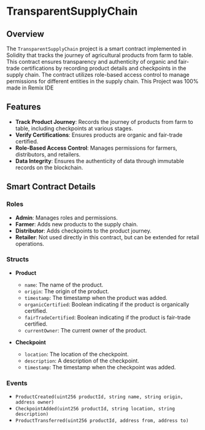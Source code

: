 # TransparentSupplyChain

## Overview

The `TransparentSupplyChain` project is a smart contract implemented in Solidity that tracks the journey of agricultural products from farm to table. This contract ensures transparency and authenticity of organic and fair-trade certifications by recording product details and checkpoints in the supply chain. The contract utilizes role-based access control to manage permissions for different entities in the supply chain.
This Project was 100% made in Remix IDE

## Features

- **Track Product Journey**: Records the journey of products from farm to table, including checkpoints at various stages.
- **Verify Certifications**: Ensures products are organic and fair-trade certified.
- **Role-Based Access Control**: Manages permissions for farmers, distributors, and retailers.
- **Data Integrity**: Ensures the authenticity of data through immutable records on the blockchain.

## Smart Contract Details

### Roles

- **Admin**: Manages roles and permissions.
- **Farmer**: Adds new products to the supply chain.
- **Distributor**: Adds checkpoints to the product journey.
- **Retailer**: Not used directly in this contract, but can be extended for retail operations.

### Structs

- **Product**
  - `name`: The name of the product.
  - `origin`: The origin of the product.
  - `timestamp`: The timestamp when the product was added.
  - `organicCertified`: Boolean indicating if the product is organically certified.
  - `fairTradeCertified`: Boolean indicating if the product is fair-trade certified.
  - `currentOwner`: The current owner of the product.

- **Checkpoint**
  - `location`: The location of the checkpoint.
  - `description`: A description of the checkpoint.
  - `timestamp`: The timestamp when the checkpoint was added.

### Events

- `ProductCreated(uint256 productId, string name, string origin, address owner)`
- `CheckpointAdded(uint256 productId, string location, string description)`
- `ProductTransferred(uint256 productId, address from, address to)`
